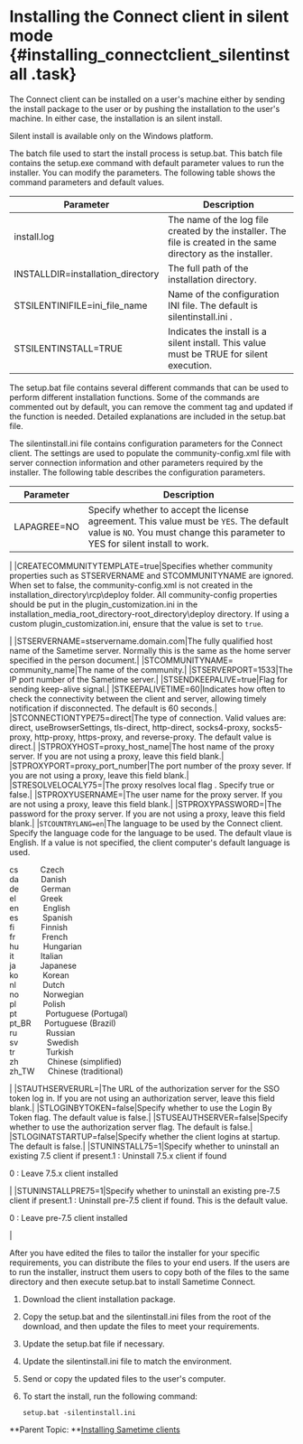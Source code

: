 # Installing the Connect client in silent mode {#installing_connectclient_silentinstall .task}

The Connect client can be installed on a user's machine either by sending the install package to the user or by pushing the installation to the user's machine. In either case, the installation is an silent install.

Silent install is available only on the Windows platform.

The batch file used to start the install process is setup.bat. This batch file contains the setup.exe command with default parameter values to run the installer. You can modify the parameters. The following table shows the command parameters and default values.

|Parameter|Description|
|---------|-----------|
|install.log|The name of the log file created by the installer. The file is created in the same directory as the installer.|
|INSTALLDIR=installation\_directory|The full path of the installation directory.|
|STSILENTINIFILE=ini\_file\_name|Name of the configuration INI file. The default is silentinstall.ini .|
|STSILENTINSTALL=TRUE|Indicates the install is a silent install. This value must be TRUE for silent execution.|

The setup.bat file contains several different commands that can be used to perform different installation functions. Some of the commands are commented out by default, you can remove the comment tag and updated if the function is needed. Detailed explanations are included in the setup.bat file.

The silentinstall.ini file contains configuration parameters for the Connect client. The settings are used to populate the community-config.xml file with server connection information and other parameters required by the installer. The following table describes the configuration parameters.

|Parameter|Description|
|---------|-----------|
|LAPAGREE=NO|Specify whether to accept the license agreement. This value must be `YES`. The default value is `NO`. You must change this parameter to YES for silent install to work.

|
|CREATECOMMUNITYTEMPLATE=true|Specifies whether community properties such as STSERVERNAME and STCOMMUNITYNAME are ignored. When set to false, the community-config.xml is not created in the installation\_directory\\rcp\\deploy folder. All community-config properties should be put in the plugin\_customization.ini in the installation\_media\_root\_directory-root\_directory\\deploy directory. If using a custom plugin\_customization.ini, ensure that the value is set to `true`.

|
|STSERVERNAME=stservername.domain.com|The fully qualified host name of the Sametime server. Normally this is the same as the home server specified in the person document.|
|STCOMMUNITYNAME= community\_name|The name of the community.|
|STSERVERPORT=1533|The IP port number of the Sametime server.|
|STSENDKEEPALIVE=true|Flag for sending keep-alive signal.|
|STKEEPALIVETIME=60|Indicates how often to check the connectivity between the client and server, allowing timely notification if disconnected. The default is 60 seconds.|
|STCONNECTIONTYPE75=direct|The type of connection. Valid values are: direct, useBrowserSettings, tls-direct, http-direct, socks4-proxy, socks5-proxy, http-proxy, https-proxy, and reverse-proxy. The default value is direct.|
|STPROXYHOST=proxy\_host\_name|The host name of the proxy server. If you are not using a proxy, leave this field blank.|
|STPROXYPORT=proxy\_port\_number|The port number of the proxy sever. If you are not using a proxy, leave this field blank.|
|STRESOLVELOCALY75=|The proxy resolves local flag . Specify true or false.|
|STPROXYUSERNAME=|The user name for the proxy server. If you are not using a proxy, leave this field blank.|
|STPROXYPASSWORD=|The password for the proxy server. If you are not using a proxy, leave this field blank.|
|`STCOUNTRYLANG=en`|The language to be used by the Connect client. Specify the language code for the language to be used. The default vlaue is English. If a value is not specified, the client computer's default language is used.

  
 cs          Czech  
 da          Danish  
 de          German  
 el           Greek  
 en           English  
 es           Spanish  
 fi            Finnish  
 fr            French  
 hu           Hungarian  
 it            Italian  
 ja           Japanese  
 ko           Korean  
 nl            Dutch  
 no           Norwegian  
 pl            Polish  
 pt             Portuguese \(Portugal\)  
 pt\_BR      Portuguese \(Brazil\)  
 ru             Russian  
 sv             Swedish  
 tr              Turkish  
 zh             Chinese \(simplified\)  
 zh\_TW      Chinese \(traditional\)

|
|STAUTHSERVERURL=|The URL of the authorization server for the SSO token log in. If you are not using an authorization server, leave this field blank.|
|STLOGINBYTOKEN=false|Specify whether to use the Login By Token flag. The default value is false.|
|STUSEAUTHSERVER=false|Specify whether to use the authorization server flag. The default is false.|
|STLOGINATSTARTUP=false|Specify whether the client logins at startup. The default is false.|
|STUNINSTALL75=1|Specify whether to uninstall an existing 7.5 client if present.1
:   Uninstall 7.5.x client if found

0
:   Leave 7.5.x client installed

|
|STUNINSTALLPRE75=1|Specify whether to uninstall an existing pre-7.5 client if present.1
:   Uninstall pre-7.5 client if found. This is the default value.

0
:   Leave pre-7.5 client installed

|

After you have edited the files to tailor the installer for your specific requirements, you can distribute the files to your end users. If the users are to run the installer, instruct them users to copy both of the files to the same directory and then execute setup.bat to install Sametime Connect.

1.  Download the client installation package.

2.  Copy the setup.bat and the silentinstall.ini files from the root of the download, and then update the files to meet your requirements.

3.  Update the setup.bat file if necessary.

4.  Update the silentinstall.ini file to match the environment.

5.  Send or copy the updated files to the user's computer.

6.  To start the install, run the following command:

    ``` {#codeblock_mgv_nr5_lvb}
    setup.bat -silentinstall.ini
    ```


**Parent Topic: **[Installing Sametime clients](installing_sametime_clients.md)

